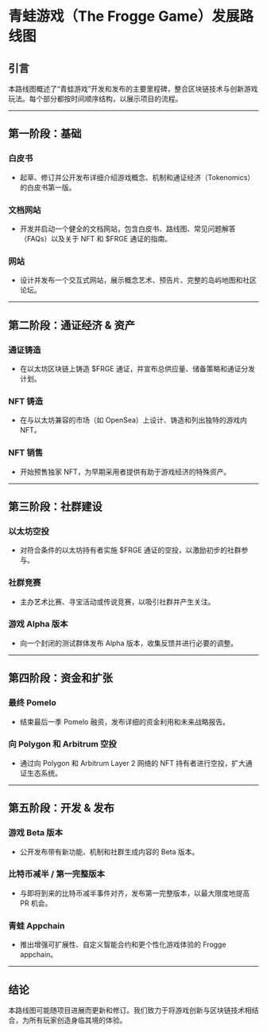 # 青蛙游戏（The Frogge Game）发展路线图

## 引言
本路线图概述了“青蛙游戏”开发和发布的主要里程碑，整合区块链技术与创新游戏玩法。每个部分都按时间顺序结构，以展示项目的流程。

---

## 第一阶段：基础

### 白皮书
- 起草、修订并公开发布详细介绍游戏概念、机制和通证经济（Tokenomics）的白皮书第一版。

### 文档网站
- 开发并启动一个健全的文档网站，包含白皮书、路线图、常见问题解答（FAQs）以及关于 NFT 和 $FRGE 通证的指南。

### 网站
- 设计并发布一个交互式网站，展示概念艺术、预告片、完整的岛屿地图和社区论坛。

---

## 第二阶段：通证经济 & 资产

### 通证铸造
- 在以太坊区块链上铸造 $FRGE 通证，并宣布总供应量、储备策略和通证分发计划。

### NFT 铸造
- 在与以太坊兼容的市场（如 OpenSea）上设计、铸造和列出独特的游戏内 NFT。

### NFT 销售
- 开始预售独家 NFT，为早期采用者提供有助于游戏经济的特殊资产。

---

## 第三阶段：社群建设

### 以太坊空投
- 对符合条件的以太坊持有者实施 $FRGE 通证的空投，以激励初步的社群参与。

### 社群竞赛
- 主办艺术比赛、寻宝活动或传说竞赛，以吸引社群并产生关注。

### 游戏 Alpha 版本
- 向一个封闭的测试群体发布 Alpha 版本，收集反馈并进行必要的调整。

---

## 第四阶段：资金和扩张

### 最终 Pomelo
- 结束最后一季 Pomelo 融资，发布详细的资金利用和未来战略报告。

### 向 Polygon 和 Arbitrum 空投
- 通过向 Polygon 和 Arbitrum Layer 2 网络的 NFT 持有者进行空投，扩大通证生态系统。

---

## 第五阶段：开发 & 发布

### 游戏 Beta 版本
- 公开发布带有新功能、机制和社群生成内容的 Beta 版本。

### 比特币减半 / 第一完整版本
- 与即将到来的比特币减半事件对齐，发布第一完整版本，以最大限度地提高 PR 机会。

### 青蛙 Appchain
- 推出增强可扩展性、自定义智能合约和更个性化游戏体验的 Frogge appchain。

---

## 结论
本路线图可能随项目进展而更新和修订。我们致力于将游戏创新与区块链技术相结合，为所有玩家创造身临其境的体验。
